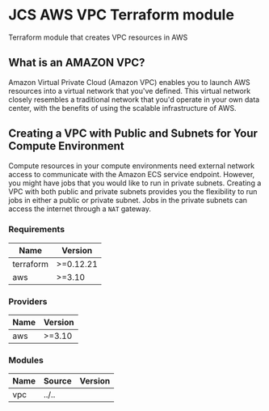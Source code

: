# JCS AWS VPC Terraform module

Terraform module that creates VPC resources in AWS

## What is an AMAZON VPC?

Amazon Virtual Private Cloud (Amazon VPC) enables you to launch AWS resources into a virtual network that you've defined. This virtual network closely resembles a traditional network that you'd operate in your own data center, with the benefits of using the scalable infrastructure of AWS.

## Creating a VPC with Public and Subnets for Your Compute Environment

Compute resources in your compute environments need external network access to communicate with the Amazon ECS service endpoint. However, you might have jobs that you would like to run in private subnets. Creating a VPC with both public and private subnets provides you the flexibility to run jobs in either a public or private subnet. Jobs in the private subnets can access the internet through a `NAT` gateway.

### Requirements

| Name | 	Version |
|------|-------------|
| terraform| >=0.12.21 |
| aws | >=3.10 |

### Providers

| Name | 	Version |
|------|-------------|
| aws | >=3.10 |

### Modules

| Name | 	Source | Version |
|------|-----------| --------|
| vpc  | ../.. 	   |         |
